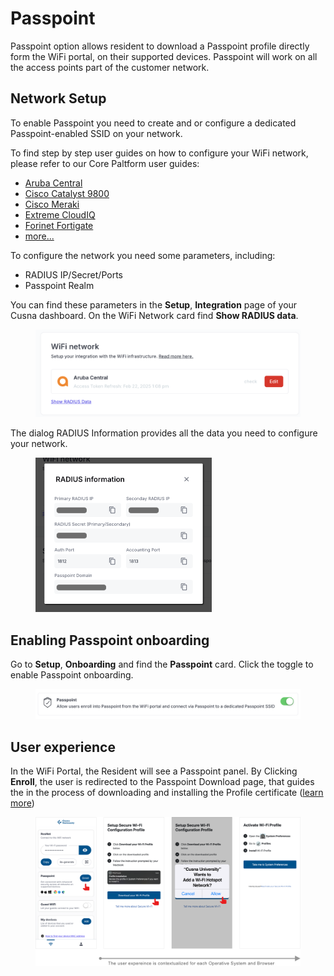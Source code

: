 # Passpoint

Passpoint option allows resident to download a Passpoint profile directly form the WiFi portal, on their supported devices. Passpoint will work on all the access points part of the customer network.

## Network Setup

To enable Passpoint you need to create and or configure a dedicated Passpoint-enabled SSID on your network.

To find step by step user guides on how to configure your WiFi network, please refer to our Core Paltform user guides:

* [Aruba Central](https://cloud4wi.zendesk.com/hc/en-us/articles/21805428506893-Aruba-Central-Passpoint-configuration)
* [Cisco Catalyst 9800](https://cloud4wi.zendesk.com/hc/en-us/articles/10531050431885-Cisco-Catalyst-9800-Passpoint-configuration)
* [Cisco Meraki](https://cloud4wi.zendesk.com/hc/en-us/articles/4413079885069-Meraki-Passpoint-configuration)
* [Extreme CloudIQ](https://cloud4wi.zendesk.com/knowledge/articles/5945572850189/en-us?brand_id=2977846\&return_to=%2Fhc%2Fen-us%2Farticles%2F5945572850189)
* [Forinet Fortigate](https://cloud4wi.zendesk.com/hc/en-us/signin?return_to=https%3A%2F%2Fcloud4wi.zendesk.com%2Fhc%2Fen-us%2Farticles%2F6031652408077-Fortinet-FortiGate-Passpoint-Configuration)
* [more...](https://cloud4wi.zendesk.com/hc/en-us/articles/18939388439309-Passpoint-Network-Configuration)

To configure the network you need some parameters, including:

* RADIUS IP/Secret/Ports
* Passpoint Realm

You can find these parameters in the **Setup**, **Integration** page of your Cusna dashboard. On the WiFi Network card find **Show RADIUS data**.

<figure><img src="../.gitbook/assets/image (365).png" alt=""><figcaption></figcaption></figure>

The dialog RADIUS Information provides all the data you need to configure your network.

<figure><img src="../.gitbook/assets/image.png" alt="" width="282"><figcaption></figcaption></figure>

## Enabling Passpoint onboarding

Go to **Setup**, **Onboarding** and find the **Passpoint** card. Click the toggle to enable Passpoint onboarding.

<figure><img src="../.gitbook/assets/image (364).png" alt=""><figcaption></figcaption></figure>

## User experience

In the WiFi Portal, the Resident will see a Passpoint panel. By Clicking **Enroll**, the user is redirected to the Passpoint Download page, that guides the in the process of downloading and installing the Profile certificate ([learn more](https://cloud4wi.zendesk.com/hc/en-us/articles/4413031728781-WiFi-Profile-Download-Page))

<figure><img src="../.gitbook/assets/image (370).png" alt=""><figcaption></figcaption></figure>

